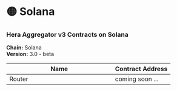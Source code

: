 # 🟡 Solana

### Hera Aggregator v3 Contracts on Solana <a href="#undefined" id="undefined"></a>

**Chain:** Solana\
**Version:** 3.0 - beta

<table><thead><tr><th width="263">Name</th><th>Contract Address</th></tr></thead><tbody><tr><td>Router</td><td>coming soon ...</td></tr></tbody></table>

